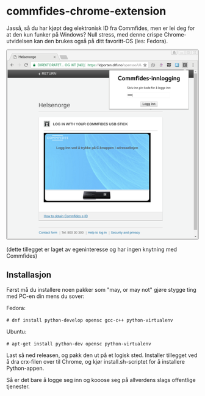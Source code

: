commfides-chrome-extension
=====

Jasså, så du har kjøpt deg elektronisk ID fra Commfides, men er lei deg for at den kun funker på Windows? Null stress, med denne crispe Chrome-utvidelsen kan den brukes også på ditt favoritt-OS (les: Fedora).

![bilde](https://raw.githubusercontent.com/magnuswatn/commfides-chrome-extension/master/docs/bilde.png)

(dette tillegget er laget av egeninteresse og har ingen knytning med Commfides)

## Installasjon

Først må du installere noen pakker som "may, or may not" gjøre stygge ting med PC-en din mens du sover:

Fedora:

`# dnf install python-develop opensc gcc-c++ python-virtualenv` 

Ubuntu:

`# apt-get install python-dev opensc python-virtualenv` 

Last så ned releasen, og pakk den ut på et logisk sted. Installer tillegget ved å dra crx-filen over til Chrome, og kjør install.sh-scriptet for å installere Python-appen.

Så er det bare å logge seg inn og kooose seg på allverdens slags offentlige tjenester.

